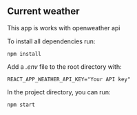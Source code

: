 ## Current weather

This app is works with openweather api

To install all dependencies run:

```
npm install
```

Add a *.env* file to the root directory with:

```
REACT_APP_WEATHER_API_KEY="Your API key"
```

In the project directory, you can run:

```
npm start
```

